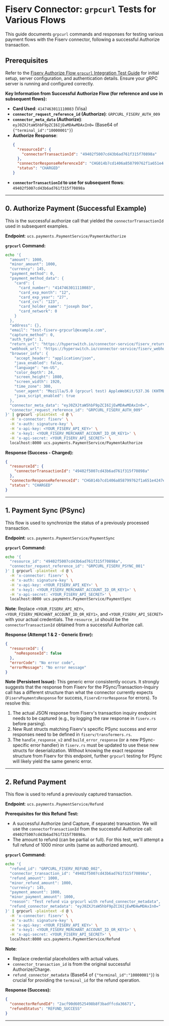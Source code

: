 # Fiserv Connector: `grpcurl` Tests for Various Flows

This guide documents `grpcurl` commands and responses for testing various payment flows with the Fiserv connector, following a successful Authorize transaction.

## Prerequisites

Refer to the [Fiserv Authorize Flow `grpcurl` Integration Test Guide](./fiserv_authorize_grpcurl_guide.md) for initial setup, server configuration, and authentication details. Ensure your gRPC server is running and configured correctly.

**Key Information from Successful Authorize Flow (for reference and use in subsequent flows):**
*   **Card Used**: `4147463011110083` (Visa)
*   **`connector_request_reference_id` (Authorize)**: `GRPCURL_FISERV_AUTH_009`
*   **`connector_meta_data` (Authorize)**: `eyJ0ZXJtaW5hbF9pZCI6IjEwMDAwMDAxIn0=` (Base64 of `{"terminal_id":"10000001"}`)
*   **Authorize Response**:
    ```json
    {
      "resourceId": {
        "connectorTransactionId": "49402f5007cd43b6ad761f315f70898a"
      },
      "connectorResponseReferenceId": "CHG014b7cd1406a858799762f1a651e4247e4",
      "status": "CHARGED"
    }
    ```
*   **`connectorTransactionId` to use for subsequent flows**: `49402f5007cd43b6ad761f315f70898a`

---
## 0. Authorize Payment (Successful Example)

This is the successful authorize call that yielded the `connectorTransactionId` used in subsequent examples.

**Endpoint**: `ucs.payments.PaymentService/PaymentAuthorize`

**`grpcurl` Command:**
```bash
echo '{
  "amount": 1000,
  "minor_amount": 1000,
  "currency": 145,
  "payment_method": 0,
  "payment_method_data": {
    "card": {
      "card_number": "4147463011110083",
      "card_exp_month": "12",
      "card_exp_year": "27",
      "card_cvc": "123",
      "card_holder_name": "joseph Doe",
      "card_network": 0 
    }
  },
  "address": {},
  "email": "test-fiserv-grpcurl@example.com",
  "capture_method": 0,
  "auth_type": 1,
  "return_url": "https://hyperswitch.io/connector-service/fiserv_return_grpcurl",
  "webhook_url": "https://hyperswitch.io/connector-service/fiserv_webhook_grpcurl",
  "browser_info": {
    "accept_header": "application/json",
    "java_enabled": false,
    "language": "en-US",
    "color_depth": 24,
    "screen_height": 1080,
    "screen_width": 1920,
    "time_zone": 300,
    "user_agent": "Mozilla/5.0 (grpcurl test) AppleWebKit/537.36 (KHTML, like Gecko) Chrome/90.0.4430.93 Safari/537.36",
    "java_script_enabled": true
  },
  "connector_meta_data": "eyJ0ZXJtaW5hbF9pZCI6IjEwMDAwMDAxIn0=",
  "connector_request_reference_id": "GRPCURL_FISERV_AUTH_009"
}' | grpcurl -plaintext -d @ \
  -H 'x-connector: fiserv' \
  -H 'x-auth: signature-key' \
  -H 'x-api-key: <YOUR_FISERV_API_KEY>' \
  -H 'x-key1: <YOUR_FISERV_MERCHANT_ACCOUNT_ID_OR_KEY1>' \
  -H 'x-api-secret: <YOUR_FISERV_API_SECRET>' \
  localhost:8000 ucs.payments.PaymentService/PaymentAuthorize
```

**Response (Success - Charged):**
```json
{
  "resourceId": {
    "connectorTransactionId": "49402f5007cd43b6ad761f315f70898a"
  },
  "connectorResponseReferenceId": "CHG014b7cd1406a858799762f1a651e4247e4",
  "status": "CHARGED"
}
```

---

## 1. Payment Sync (PSync)

This flow is used to synchronize the status of a previously processed transaction.

**Endpoint**: `ucs.payments.PaymentService/PaymentSync`

**`grpcurl` Command:**

```bash
echo '{
  "resource_id": "49402f5007cd43b6ad761f315f70898a",
  "connector_request_reference_id": "GRPCURL_FISERV_PSYNC_001"
}' | grpcurl -plaintext -d @ \
  -H 'x-connector: fiserv' \
  -H 'x-auth: signature-key' \
  -H 'x-api-key: <YOUR_FISERV_API_KEY>' \
  -H 'x-key1: <YOUR_FISERV_MERCHANT_ACCOUNT_ID_OR_KEY1>' \
  -H 'x-api-secret: <YOUR_FISERV_API_SECRET>' \
  localhost:8000 ucs.payments.PaymentService/PaymentSync
```

**Note**: Replace `<YOUR_FISERV_API_KEY>`, `<YOUR_FISERV_MERCHANT_ACCOUNT_ID_OR_KEY1>`, and `<YOUR_FISERV_API_SECRET>` with your actual credentials. The `resource_id` should be the `connectorTransactionId` obtained from a successful Authorize call.

**Response (Attempt 1 & 2 - Generic Error):**
```json
{
  "resourceId": {
    "noResponseId": false
  },
  "errorCode": "No error code",
  "errorMessage": "No error message"
}
```
**Note (Persistent Issue):** This generic error consistently occurs. It strongly suggests that the response from Fiserv for the PSync/Transaction-Inquiry call has a different structure than what the connector currently expects (`FiservPaymentsResponse` for success, `FiservErrorResponse` for errors). 
To resolve this:
1.  The actual JSON response from Fiserv's transaction inquiry endpoint needs to be captured (e.g., by logging the raw response in `fiserv.rs` before parsing).
2.  New Rust structs matching Fiserv's specific PSync success and error responses need to be defined in `fiserv/transformers.rs`.
3.  The `handle_response_v2` and `build_error_response` (or a new PSync-specific error handler) in `fiserv.rs` must be updated to use these new structs for deserialization.
Without knowing the exact response structure from Fiserv for this endpoint, further `grpcurl` testing for PSync will likely yield the same generic error.

---

## 2. Refund Payment

This flow is used to refund a previously captured transaction.

**Endpoint**: `ucs.payments.PaymentService/Refund`

**Prerequisites for this Refund Test:**
*   A successful Authorize (and Capture, if separate) transaction. We will use the `connectorTransactionId` from the successful Authorize call: `49402f5007cd43b6ad761f315f70898a`.
*   The amount to refund (can be partial or full). For this test, we'll attempt a full refund of 1000 minor units (same as authorized amount).

**`grpcurl` Command:**

```bash
echo '{
  "refund_id": "GRPCURL_FISERV_REFUND_002",
  "connector_transaction_id": "49402f5007cd43b6ad761f315f70898a",
  "refund_amount": 1000,
  "minor_refund_amount": 1000,
  "currency": 145, 
  "payment_amount": 1000, 
  "minor_payment_amount": 1000,
  "reason": "Test refund via grpcurl with refund_connector_metadata",
  "refund_connector_metadata": "eyJ0ZXJtaW5hbF9pZCI6IjEwMDAwMDAxIn0=" 
}' | grpcurl -plaintext -d @ \
  -H 'x-connector: fiserv' \
  -H 'x-auth: signature-key' \
  -H 'x-api-key: <YOUR_FISERV_API_KEY>' \
  -H 'x-key1: <YOUR_FISERV_MERCHANT_ACCOUNT_ID_OR_KEY1>' \
  -H 'x-api-secret: <YOUR_FISERV_API_SECRET>' \
  localhost:8000 ucs.payments.PaymentService/Refund
```
**Note**: 
*   Replace credential placeholders with actual values.
*   `connector_transaction_id` is from the original successful Authorize/Charge.
*   `refund_connector_metadata` (Base64 of `{"terminal_id":"10000001"}`) is crucial for providing the `terminal_id` for the refund operation.

**Response (Success):**
```json
{
  "connectorRefundId": "2acf90d60525498b8f3badffcda36671",
  "refundStatus": "REFUND_SUCCESS"
}
```

---
